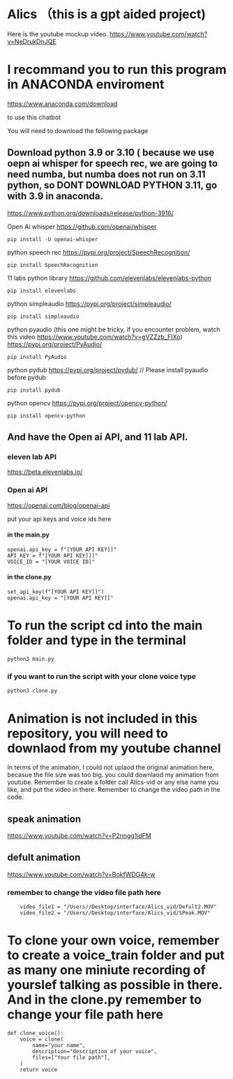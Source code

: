 # Alics （this is a gpt aided project)
Here is the youtube mockup video. 
https://www.youtube.com/watch?v=NeDrukDnJQE

# I recommand you to run this program in ANACONDA enviroment
https://www.anaconda.com/download

to use this chatbot 

You will need to download the following package 


## Download python 3.9 or 3.10 ( because we use oepn ai whisper for speech rec, we are going to need numba, but numba does not run on 3.11 python, so DONT DOWNLOAD PYTHON 3.11, go with 3.9 in anaconda.

https://www.python.org/downloads/release/python-3916/

Open Ai whisper
https://github.com/openai/whisper
```
pip install -U openai-whisper
```
python speech rec
https://pypi.org/project/SpeechRecognition/
```
pip install SpeechRecognition
```
11 labs python library
https://github.com/elevenlabs/elevenlabs-python
```
pip install elevenlabs
```
python simpleaudio
https://pypi.org/project/simpleaudio/
```
pip install simpleaudio
```
python pyaudio (this one might be tricky, if you encounter problem, watch this video https://www.youtube.com/watch?v=gVZZzb_FIXo)
https://pypi.org/project/PyAudio/ 
```
pip install PyAudio   
```
python pydub
https://pypi.org/project/pydub/
// Please install pyaudio before pydub
```
pip install pydub
```
python opencv
https://pypi.org/project/opencv-python/
```
pip install opencv-python
```

## And have the Open ai API, and 11 lab API.
### eleven lab API
https://beta.elevenlabs.io/
### Open ai API
https://openai.com/blog/openai-api

put your api keys and voice ids here
#### in the main.py
```
openai.api_key = f"[YOUR API KEY]]"
API_KEY = f"[YOUR API KEY]]]"
VOICE_ID = "[YOUR VOICE ID]"
```
#### in the clone.py
```
set_api_key(f"[YOUR API KEY]]")
openai.api_key = "[YOUR API KEY]]"
```

# To run the script cd into the main folder and type in the terminal

```
python3 main.py
```
### if you want to run the script with your clone voice type 
```
python3 clone.py
```

# Animation is not included in this repository, you will need to downlaod from my youtube channel

In terms of the animation, I could not uplaod the original animation here, becasue the file size was too big. you could downlaod my animation from youtube.
Remember to create a folder call Alics-vid or any else name you like, and put the video in there. Remember to change the video path in the code. 


## speak animation
https://www.youtube.com/watch?v=P2nngg1idFM

## defult animation
https://www.youtube.com/watch?v=BokfWDG4k-w

### remember to change the video file path here
```
    video_file1 = "/Users//Desktop/interface/Alics_vid/Defult2.MOV"
    video_file2 = "/Users//Desktop/interface/Alics_vid/SPeak.MOV"
```

# To clone your own voice, remember to create a voice_train folder and put as many one miniute recording of yourslef talking as possible in there. And in the clone.py remember to change your file path here

```
def clone_voice():
    voice = clone(
        name="your name",
        description="description of your voice",
        files=["Your file path"],
    )
    return voice
```


